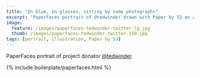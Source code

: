 ```yaml
---
title: "In blue, in glasses, sitting by some photographs"
excerpt: "PaperFaces portrait of @tedwinder drawn with Paper by 53 on an iPad."
image: 
  feature: /images/paperfaces-tedwinder-twitter-lg.jpg
  thumb: /images/paperfaces-tedwinder-twitter-150.jpg
tags: [portrait, illustration, Paper by 53]
---
```


PaperFaces portrait of project donator [@tedwinder](http://twitter.com/tedwinder).

{% include boilerplate/paperfaces.html %}